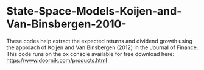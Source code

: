 # State-Space-Models-Koijen-and-Van-Binsbergen-2010-
These codes help extract the expected returns and dividend growth using the approach of Koijen and Van Binsbergen (2012) in the Journal of Finance. This code runs on the ox console available for free download here: 
https://www.doornik.com/products.html
